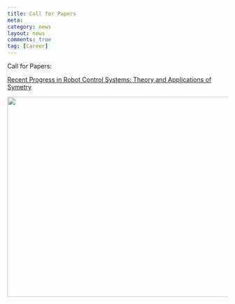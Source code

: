 ```yaml
---
title: Call for Papers
meta: 
category: news
layout: news
comments: true
tag: [Career]
---
```

Call for Papers: 

[Recent Progress in Robot Control Systems: Theory and Applications of Symetry](https://www.mdpi.com/journal/symmetry/special_issues/Recent_Progress_Robot_Control_Systems_Theory_Applications)


<img src="{{site.url}}/images/posts/SI1.png " alt="" width="800" height="458" title="" align="" />


